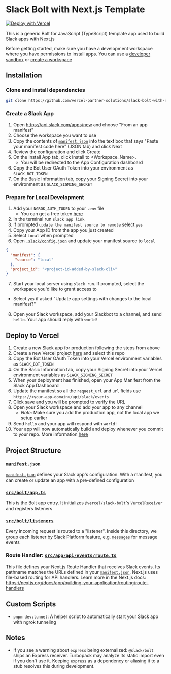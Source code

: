 # Slack Bolt with Next.js Template

[![Deploy with Vercel](https://vercel.com/button)](https://vercel.com/new/clone?demo-description=This%20is%20a%20generic%20Bolt%20for%20JavaScript%20(TypeScript)%20template%20app%20used%20to%20build%20out%20Slack%20apps%20with%20Next.js&demo-image=%2F%2Fimages.ctfassets.net%2Fe5382hct74si%2F1BL852bc5uyQQuswDrLggh%2F7f91aaaebace15775b982649b153354a%2FFrame.png&demo-title=Slack%20Bolt%20with%20Next.js&demo-url=https%3A%2F%2Fgithub.com%2Fvercel-partner-solutions%2Fslack-bolt-with-nextjs&env=SLACK_SIGNING_SECRET%2CSLACK_BOT_TOKEN&envDescription=These%20environment%20variables%20are%20required%20to%20deploy%20your%20Slack%20app%20to%20Vercel&envLink=https%3A%2F%2Fapi.slack.com%2Fapps&from=templates&project-name=Slack%20Bolt%20with%20Next.js&project-names=Comma%20separated%20list%20of%20project%20names%2Cto%20match%20the%20root-directories&repository-name=slack-bolt-with-next-js&repository-url=https%3A%2F%2Fgithub.com%2Fvercel-partner-solutions%2Fslack-bolt-with-nextjs&root-directories=List%20of%20directory%20paths%20for%20the%20directories%20to%20clone%20into%20projects&skippable-integrations=1&teamSlug=vercel-partnerships)

This is a generic Bolt for JavaScript (TypeScript) template app used to build Slack apps with Next.js

Before getting started, make sure you have a development workspace where you have permissions to install apps. You can use a [developer sandbox](https://api.slack.com/developer-program) or [create a workspace](https://slack.com/create)

## Installation

### Clone and install dependencies
```bash
git clone https://github.com/vercel-partner-solutions/slack-bolt-with-next-js.git && cd slack-bolt-with-next-js && pnpm install
```

### Create a Slack App

1. Open https://api.slack.com/apps/new and choose "From an app manifest"
2. Choose the workspace you want to use
3. Copy the contents of [`manifest.json`](./manifest.json) into the text box that says "Paste your manifest code here" (JSON tab) and click Next
4. Review the configuration and click Create
5. On the Install App tab, click Install to <Workspace_Name>. 
      - You will be redirected to the App Configuration dashboard
6. Copy the Bot User OAuth Token into your environment as `SLACK_BOT_TOKEN`
7. On the Basic Information tab, copy your Signing Secret into your environment as `SLACK_SIGNING_SECRET`

### Prepare for Local Development

1. Add your `NGROK_AUTH_TOKEN` to your `.env` file
    - You can get a free token [here](https://dashboard.ngrok.com/login?state=X1FFBj9sgtS9-oFK_2-h15Xcg0zHPjp_b9edWYrpGBVvIluUPEAarKRIjpp8ZeCHNTljTyreeslpG6n8anuSCFUkgIxwLypEGOa4Ci_cmnXYLhOfYogHWB6TzWBYUmhFLPW0XeGn789mFV_muomVd7QizkgwuYW8Vz2wW315YIK5UPywQaIGFKV8)
2. In the terminal run `slack app link`
3. If prompted `update the manifest source to remote` select `yes`
4. Copy your App ID from the app you just created
5. Select `Local` when prompted
6. Open [`.slack/config.json`](./.slack/config.json) and update your manifest source to `local`
```json
{
  "manifest": {
    "source": "local"
  },
  "project_id": "<project-id-added-by-slack-cli>"
}
```
7. Start your local server using `slack run`. If prompted, select the workspace you'd like to grant access to 
- Select `yes` if asked "Update app settings with changes to the local manifest?"
8. Open your Slack workspace, add your Slackbot to a channel, and send `hello`. Your app should reply with `world!`

## Deploy to Vercel

1. Create a new Slack app for production following the steps from above
2. Create a new Vercel project [here](https://vercel.com/new) and select this repo
2. Copy the Bot User OAuth Token into your Vercel environment variables as `SLACK_BOT_TOKEN`
3. On the Basic Information tab, copy your Signing Secret into your Vercel environment variables as `SLACK_SIGNING_SECRET`
4. When your deployment has finished, open your App Manifest from the Slack App Dashboard
5. Update the manifest so all the `request_url` and `url` fields use `https://<your-app-domain>/api/slack/events`
6. Click save and you will be prompted to verify the URL
7. Open your Slack workspace and add your app to any channel
    - _Note_: Make sure you add the production app, not the local app we setup earlier
8. Send `hello` and your app will respond with `world!`
9. Your app will now automatically build and deploy whenever you commit to your repo. More information [here](https://vercel.com/docs/git)


## Project Structure

### [`manifest.json`](./manifest.json)

[`manifest.json`](./manifest.json) defines your Slack app's configuration. With a manifest, you can create or update an app with a pre-defined configuration

### [`src/bolt/app.ts`](./src/bolt/app.ts)

This is the Bolt app entry. It initializes `@vercel/slack-bolt`'s `VercelReceiver` and registers listeners

### [`src/bolt/listeners`](./src/bolt/listeners)

Every incoming request is routed to a "listener". Inside this directory, we group each listener by Slack Platform feature, e.g. [`messages`](./src/bolt/listeners/messages) for message events

### Route Handler: [`src/app/api/events/route.ts`](./src/app/api/events/route.ts)

This file defines your Next.js Route Handler that receives Slack events. Its pathname matches the URLs defined in your [`manifest.json`](./manifest.json). Next.js uses file-based routing for API handlers. Learn more in the Next.js docs: https://nextjs.org/docs/app/building-your-application/routing/route-handlers

## Custom Scripts
- `pnpm dev:tunnel`: A helper script to automatically start your Slack app with ngrok tunneling

## Notes
- If you see a warning about `express` being externalized: `@slack/bolt` ships an Express receiver. Turbopack may analyze its static import even if you don't use it. Keeping `express` as a dependency or aliasing it to a stub resolves this during development.
